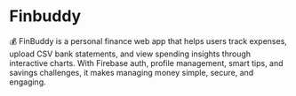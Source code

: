 # Finbuddy
💰 FinBuddy is a personal finance web app that helps users track expenses, upload CSV bank statements, and view spending insights through interactive charts. With Firebase auth, profile management, smart tips, and savings challenges, it makes managing money simple, secure, and engaging.
